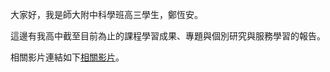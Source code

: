 大家好，我是師大附中科學班高三學生，鄭恆安。

這邊有我高中截至目前為止的課程學習成果、專題與個別研究與服務學習的報告。

相關影片連結如下[相關影片]([https://www.youtube.com/watch?v=j0wwQFZqqGc&list=PLp0Xf26f7eRt2NfiI5F8di2IZWr6TySNF](https://www.youtube.com/channel/UCYRQE4RdKAv8m-bJY2FrHjA)https://www.youtube.com/channel/UCYRQE4RdKAv8m-bJY2FrHjA)。 
